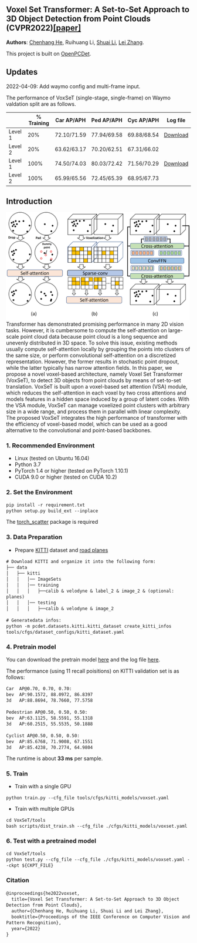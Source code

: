 ## Voxel Set Transformer: A Set-to-Set Approach to 3D Object Detection from Point Clouds (CVPR2022)[\[paper\]](https://www4.comp.polyu.edu.hk/~cslzhang/paper/VoxSeT_cvpr22.pdf)

**Authors**: [Chenhang He](https://github.com/skyhehe123), Ruihuang Li, [Shuai Li](https://github.com/strongwolf), [Lei Zhang](https://www4.comp.polyu.edu.hk/~cslzhang/).

This project is built on [OpenPCDet](https://github.com/open-mmlab/OpenPCDet).

## Updates
2022-04-09: Add waymo config and multi-frame input. 

The performance of VoxSeT (single-stage, single-frame) on Waymo valdation split are as follows. 

|         |  % Training | Car AP/APH | Ped AP/APH | Cyc AP/APH  | Log file |
|---------|--------|--------|--------|--------|--------|
|  Level 1 | 20%  |   72.10/71.59 | 77.94/69.58  |  69.88/68.54  | [Download](https://drive.google.com/file/d/1bsq2Fihz7EdnZdJYVhfr6bL8gx_Vz0Rd/view?usp=sharing)
|  Level 2 | 20%  |   63.62/63.17 | 70.20/62.51  |  67.31/66.02  |
|  Level 1 | 100% |   74.50/74.03 | 80.03/72.42  |  71.56/70.29  | [Download](https://drive.google.com/file/d/1yYM5Qsy1EnbTTLDyn_vF0X3va26yYDuN/view?usp=sharing)
|  Level 2 | 100% |   65.99/65.56 | 72.45/65.39  |  68.95/67.73  |


## Introduction
<img src="diagram.jpg" alt="drawing" width="500"/>
Transformer has demonstrated promising performance in many 2D vision tasks. However, it is cumbersome to compute the self-attention on large-scale point cloud data because point cloud is a long sequence and unevenly distributed in 3D space. To solve this issue, existing methods usually compute self-attention locally by grouping the points into clusters of the same size, or perform convolutional self-attention on a discretized representation. However, the former results in stochastic point dropout, while the latter typically has narrow attention fields. In this paper, we propose a novel voxel-based architecture, namely Voxel Set Transformer (VoxSeT), to detect 3D objects from point clouds by means of set-to-set translation. VoxSeT is built upon a voxel-based set attention (VSA) module, which reduces the self-attention in each voxel by two cross attentions and models features in a hidden space induced by a group of latent codes. With the VSA module, VoxSeT can manage voxelized point clusters with arbitrary size in a wide range, and process them in parallel with linear complexity. The proposed VoxSeT integrates the high performance of transformer with the efficiency of voxel-based model, which can be used as a good alternative to the convolutional and point-based backbones.

### 1. Recommended Environment

- Linux (tested on Ubuntu 16.04)
- Python 3.7
- PyTorch 1.4 or higher (tested on PyTorch 1.10.1)
- CUDA 9.0 or higher (tested on CUDA 10.2)

### 2. Set the Environment

```shell
pip install -r requirement.txt
python setup.py build_ext --inplace 
```
The [torch_scatter](https://github.com/rusty1s/pytorch_scatter) package is required



### 3. Data Preparation

- Prepare [KITTI](http://www.cvlibs.net/datasets/kitti/eval_object.php?obj_benchmark=3d) dataset and [road planes](https://drive.google.com/file/d/1d5mq0RXRnvHPVeKx6Q612z0YRO1t2wAp/view?usp=sharing)

```shell
# Download KITTI and organize it into the following form:
├── data
│   ├── kitti
│   │   │── ImageSets
│   │   │── training
│   │   │   ├──calib & velodyne & label_2 & image_2 & (optional: planes)
│   │   │── testing
│   │   │   ├──calib & velodyne & image_2

# Generatedata infos:
python -m pcdet.datasets.kitti.kitti_dataset create_kitti_infos tools/cfgs/dataset_configs/kitti_dataset.yaml
```

### 4. Pretrain model
You can download the pretrain model [here](https://drive.google.com/file/d/1CdSWpxU03pdd0gQXLw3x5PMj7h_vifLW/view?usp=sharing) and the log file [here](https://drive.google.com/file/d/1_n50FBxFmGjyHvbBiqUSvbqF3WzCRIIt/view?usp=sharing).

The performance (using 11 recall poisitions) on KITTI validation set is as follows:
```
Car  AP@0.70, 0.70, 0.70:
bev  AP:90.1572, 88.0972, 86.8397
3d   AP:88.8694, 78.7660, 77.5758

Pedestrian AP@0.50, 0.50, 0.50:
bev  AP:63.1125, 58.5591, 55.1318
3d   AP:60.2515, 55.5535, 50.1888

Cyclist AP@0.50, 0.50, 0.50:
bev  AP:85.6768, 71.9008, 67.1551
3d   AP:85.4238, 70.2774, 64.9804
```
The runtime is about **33 ms** per sample.

### 5. Train

- Train with a single GPU

```shell
python train.py --cfg_file tools/cfgs/kitti_models/voxset.yaml
```

- Train with multiple GPUs 

```shell
cd VoxSeT/tools
bash scripts/dist_train.sh --cfg_file ./cfgs/kitti_models/voxset.yaml
```
### 6. Test with a pretrained model

```shell
cd VoxSeT/tools
python test.py --cfg_file --cfg_file ./cfgs/kitti_models/voxset.yaml --ckpt ${CKPT_FILE}
```
### Citation
```
@inproceedings{he2022voxset,
  title={Voxel Set Transformer: A Set-to-Set Approach to 3D Object Detection from Point Clouds},
  author={Chenhang He, Ruihuang Li, Shuai Li and Lei Zhang},
  booktitle={Proceedings of the IEEE Conference on Computer Vision and Pattern Recognition},
  year={2022}
}
```
